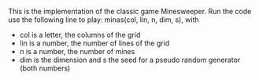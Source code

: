 This is the implementation of the classic game Minesweeper. Run the code use the following line to play: minas(col, lin, n, dim, s), with
 - col is a letter, the columns of the grid
 - lin is a number, the number of lines of the grid
 - n is a number, the number of mines
 - dim is the dimension and s the seed for a pseudo random generator (both numbers)
